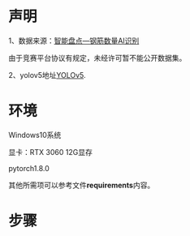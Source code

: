 # 声明

1、数据来源：[智能盘点—钢筋数量AI识别](https://www.datafountain.cn/competitions/332)

由于竞赛平台协议有规定，未经许可暂不能公开数据集。

2、yolov5地址[YOLOv5](https://github.com/ultralytics/yolov5).

# 环境

Windows10系统

显卡：RTX 3060 12G显存

pytorch1.8.0

其他所需项可以参考文件**requirements**内容。

# 步骤

